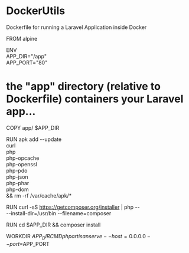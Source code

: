 # DockerUtils

Dockerfile for running a Laravel Application inside Docker

FROM alpine

ENV \
  APP_DIR="/app" \
  APP_PORT="80"

# the "app" directory (relative to Dockerfile) containers your Laravel app...
COPY app/ $APP_DIR

RUN apk add --update \
    curl \
    php \
    php-opcache \
    php-openssl \
    php-pdo \
    php-json \
    php-phar \
    php-dom \
    && rm -rf /var/cache/apk/*

RUN curl -sS https://getcomposer.org/installer | php -- \
  --install-dir=/usr/bin --filename=composer

RUN cd $APP_DIR && composer install

WORKDIR $APP_DIR
CMD php artisan serve --host=0.0.0.0 --port=$APP_PORT
